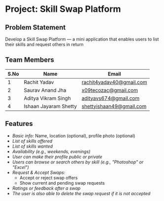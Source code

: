 # Project: Skill Swap Platform 

## Problem Statement
Develop a Skill Swap Platform — a mini application that enables users to list their skills and
request others in return


## Team Members

| S.No | Name                   | Email                        |
|------|------------------------|------------------------------|
| 1    | Rachit Yadav           | rachit4yadav40@gmail.com     |
| 2    | Saurav Anand Jha       | x09tecozac@gmail.com         |
| 3    | Aditya Vikram Singh    | adityavs674@gmail.com        |
| 4    | Ishaan Jayaram Shetty  | shettyishaan49@gmail.com     |


## Features

- *Basic info:* Name, location (optional), profile photo (optional)
- *List of skills offered*
- *List of skills wanted*
- *Availability (e.g., weekends, evenings)*
- *User can make their profile public or private*
- *Users can browse or search others by skill (e.g., "Photoshop" or "Excel")*
- *Request & Accept Swaps:*
  - Accept or reject swap offers
  - Show current and pending swap requests
- *Ratings or feedback after a swap*
- *The user is also able to delete the swap request if it is not accepted*
